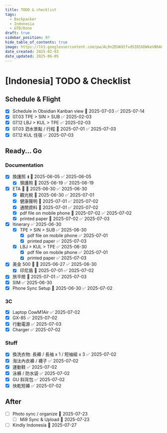 ```yaml
---
title: TODO & checklist
tags:
  - Backpacker
  - Indonesia
  - GTD/Done
draft: true
sidebar_position: 97
hide_table_of_contents: true
image: https://lh3.googleusercontent.com/pw/AL9nZEUA9Ifvd5Z8SXDWkeVB6AC4MPGwnXaL6kBXNPoXwOQQ2jOcZ1Jw_0p8TKK8C3ZX0e67_FOY15eDrm7aaXSQJcKtoUzC80SAQEHsaBy6qS2AqNNs5VUFNXBKm439y_1wkvmDl-PnL8ReojnIumNlEvOXBg=w800-no?authuser=0
date_created: 2025-02-03
date_updated: 2025-06-05
---
```


# [Indonesia] TODO & Checklist

## Schedule & Flight

- [x] Schedule in Obsidian Kanban view 📅 2025-07-03 ✅ 2025-07-14
- [x] 07.03 TPE > SIN > SUB ✅ 2025-02-03
- [x] 07.12 LBJ > KUL > TPE ✅ 2025-02-03
- [x] 07.03 泗水景點 / 行程 📅 2025-07-01 ✅ 2025-07-03
- [x] 07.12 KUL 住宿 ✅ 2025-07-03

## Ready... Go

### Documentation

- [x] 換護照 ⏫ 📅 2025-06-05 ✅ 2025-06-05
	- [x] 領護照 📅 2025-06-19 ✅ 2025-06-19
- [x] ETA 🔺 📅 2025-06-30 ✅ 2025-06-30
	- [x] 觀光稅 📅 2025-06-30 ✅ 2025-07-01
	- [x] 健康聲明 📅 2025-07-01 ✅ 2025-07-02
	- [x] 通關資料 📅 2025-07-01 ✅ 2025-07-02
	- [x] pdf file on mobile phone 📅 2025-07-02 ✅ 2025-07-02
	- [x] printed paper 📅 2025-07-02 ✅ 2025-07-03
- [x] Itinerary ✅ 2025-06-30
	- [x] TPE > SIN > SUB ✅ 2025-06-30
	    - [x] pdf file on mobile phone ✅ 2025-07-01
	    - [x] printed paper ✅ 2025-07-03
	- [x] LBJ > KUL > TPE ✅ 2025-06-30
	    - [x] pdf file on mobile phone ✅ 2025-07-01
	    - [x] printed paper ✅ 2025-07-03
- [x] 美金 500 🔺 📅 2025-06-27 ✅ 2025-06-30
	- [x] 印尼盾 📅 2025-07-01 ✅ 2025-07-02
- [x] 旅平險 📅 2025-07-01 ✅ 2025-07-03
- [x] SIM ✅ 2025-06-30
- [x] Phone Sync Setup 📅 2025-06-30 ✅ 2025-07-02

### 3C

- [x] Laptop CowM1Air ✅ 2025-07-02
- [x] GX-85 ✅ 2025-07-02
- [x] 行動電源 ✅ 2025-07-03
- [x] Charger ✅ 2025-07-02

### Stuff

- [x] 換洗衣物: 長褲 / 長袖 x 1 / 短袖組 x 3 ✅ 2025-07-02
- [x] 淘汰內衣褲 / 襪子 ✅ 2025-07-02
- [x] 運動鞋 ✅ 2025-07-02
- [x] 泳褲 / 防水袋 ✅ 2025-07-02
- [x] GU 斜背包 ✅ 2025-07-02
- [x] 快乾短褲 ✅ 2025-07-02

## After

- [ ] Photo sync / organize 📅 2025-07-23 
	- [ ] Mi9 Sync & Upload 📅 2025-07-23 
- [ ] Kindly Indonesia 📅 2025-07-27 
